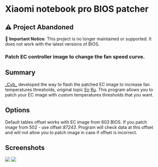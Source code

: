 # Xiaomi notebook pro BIOS patcher

## ⚠️ Project Abandoned

🚨 **Important Notice**: This project is no longer maintained or supported. It does not work with the latest versions of BIOS.

### Patch EC controller image to change the fan speed curve. 

## Summary 
[\_Cyb\_](https://4pda.ru/forum/index.php?showuser=914121) developed the way to flash the patched EC image to increase fan temperatures thresholds, original topic [En](http://en.miui.com/forum.php?mod=redirect&goto=findpost&ptid=1551743&pid=29412725) [Ru](https://4pda.ru/forum/index.php?showtopic=843452&st=8800#entry76102206).
This program allows you to patch your EC image with custom temperatures thresholds that you want.

## Options
Default tables offset works with EC image from 603 BIOS. If you patch image from 502 - use offset _87243_. Program will check data at this offset and will not allow you to patch image in case if offset is incorrect.
 
## Screenshots
![](https://pp.userapi.com/c830509/v830509243/174eff/yuEuDo7XJPc.jpg)
![](https://pp.userapi.com/c830509/v830509207/18b2a3/EXqbyF0V8Is.jpg)
